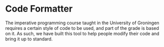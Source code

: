 # Code Formatter

The imperative programming course taught in the University of Groningen requires a certain style of code to be used, and part of the grade is based on it. As such, we have built this tool to help people modify their code and bring it up to standard. 
